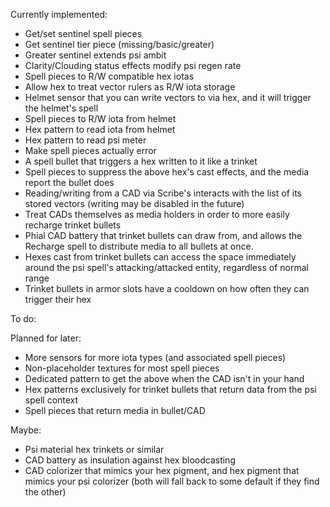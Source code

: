 Currently implemented:
- Get/set sentinel spell pieces
- Get sentinel tier piece (missing/basic/greater)
- Greater sentinel extends psi ambit
- Clarity/Clouding status effects modify psi regen rate
- Spell pieces to R/W compatible hex iotas
- Allow hex to treat vector rulers as R/W iota storage
- Helmet sensor that you can write vectors to via hex, and it will trigger the helmet's spell
- Spell pieces to R/W iota from helmet
- Hex pattern to read iota from helmet
- Hex pattern to read psi meter
- Make spell pieces actually error
- A spell bullet that triggers a hex written to it like a trinket
- Spell pieces to suppress the above hex's cast effects, and the media report the bullet does
- Reading/writing from a CAD via Scribe's interacts with the list of its stored vectors (writing may be disabled in the future)
- Treat CADs themselves as media holders in order to more easily recharge trinket bullets
- Phial CAD battery that trinket bullets can draw from, and allows the Recharge spell to distribute media to all bullets at once.
- Hexes cast from trinket bullets can access the space immediately around the psi spell's attacking/attacked entity, regardless of normal range
- Trinket bullets in armor slots have a cooldown on how often they can trigger their hex

To do:

Planned for later:
- More sensors for more iota types (and associated spell pieces)
- Non-placeholder textures for most spell pieces
- Dedicated pattern to get the above when the CAD isn't in your hand
- Hex patterns exclusively for trinket bullets that return data from the psi spell context
- Spell pieces that return media in bullet/CAD

Maybe:
- Psi material hex trinkets or similar
- CAD battery as insulation against hex bloodcasting
- CAD colorizer that mimics your hex pigment, and hex pigment that mimics your psi colorizer (both will fall back to some default if they find the other)
